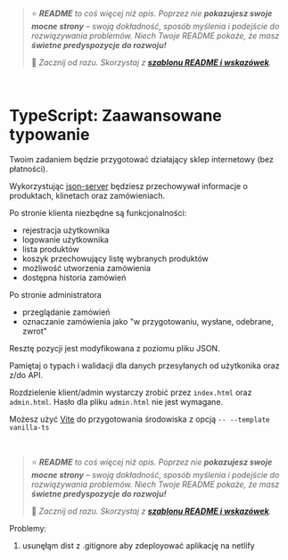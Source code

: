 > ⭐ ***README** to coś więcej niż opis. Poprzez nie **pokazujesz swoje mocne strony** – swoją dokładność, sposób myślenia i podejście do rozwiązywania problemów. Niech Twoje README pokaże, że masz **świetne predyspozycje do rozwoju!***
> 
> 🎁 *Zacznij od razu. Skorzystaj z **[szablonu README i wskazówek](https://github.com/devmentor-pl/readme-template)**.* 

&nbsp;


# TypeScript: Zaawansowane typowanie

Twoim zadaniem będzie przygotować działający sklep internetowy (bez płatności).

Wykorzystując [json-server](https://www.npmjs.com/package/json-server) będziesz przechowywał informacje o produktach, klinetach oraz zamówieniach. 

Po stronie klienta niezbędne są funkcjonalności:
- rejestracja użytkownika
- logowanie użytkownika
- lista produktów
- koszyk przechowujący listę wybranych produktów
- możliwość utworzenia zamówienia
- dostępna historia zamówień

Po stronie administratora
- przeglądanie zamówień
- oznaczanie zamówienia jako "w przygotowaniu, wysłane, odebrane, zwrot"

Resztę pozycji jest modyfikowana z poziomu pliku JSON.

Pamiętaj o typach i walidacji dla danych przesyłanych od użytkonika oraz z/do API.

Rozdzielenie klient/admin wystarczy zrobić przez `index.html` oraz `admin.html`.
Hasło dla pliku `admin.html` nie jest wymagane.

Możesz użyć [Vite](https://vite.dev/) do przygotowania środowiska z opcją `-- --template vanilla-ts`

&nbsp;

> ⭐ ***README** to coś więcej niż opis. Poprzez nie **pokazujesz swoje mocne strony** – swoją dokładność, sposób myślenia i podejście do rozwiązywania problemów. Niech Twoje README pokaże, że masz **świetne predyspozycje do rozwoju!***
> 
> 🎁 *Zacznij od razu. Skorzystaj z **[szablonu README i wskazówek](https://github.com/devmentor-pl/readme-template)**.* 

Problemy:
1. usunęłąm dist z .gitignore aby zdeployować aplikację na netlify

